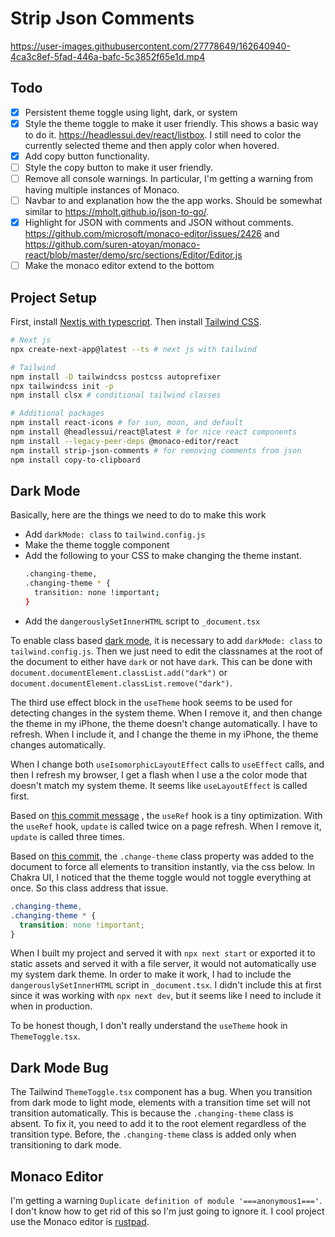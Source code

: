 # Strip Json Comments

https://user-images.githubusercontent.com/27778649/162640940-4ca3c8ef-5fad-446a-bafc-5c3852f65e1d.mp4

## Todo

- [x] Persistent theme toggle using light, dark, or system
- [x] Style the theme toggle to make it user friendly. This shows a basic way to do it. https://headlessui.dev/react/listbox. I still need to color the currently selected theme and then apply color when hovered.
- [x] Add copy button functionality.
- [ ] Style the copy button to make it user friendly.
- [ ] Remove all console warnings. In particular, I'm getting a warning from having multiple instances of Monaco.
- [ ] Navbar to and explanation how the the app works.
      Should be somewhat similar to https://mholt.github.io/json-to-go/.
- [x] Highlight for JSON with comments and JSON without comments. https://github.com/microsoft/monaco-editor/issues/2426 and https://github.com/suren-atoyan/monaco-react/blob/master/demo/src/sections/Editor/Editor.js
- [ ] Make the monaco editor extend to the bottom

## Project Setup

First, install [Nextjs with typescript](https://nextjs.org/docs/basic-features/typescript).
Then install [Tailwind CSS](https://tailwindcss.com/docs/guides/nextjs).

```bash
# Next js
npx create-next-app@latest --ts # next js with tailwind

# Tailwind
npm install -D tailwindcss postcss autoprefixer
npx tailwindcss init -p
npm install clsx # conditional tailwind classes

# Additional packages
npm install react-icons # for sun, moon, and default
npm install @headlessui/react@latest # for nice react components
npm install --legacy-peer-deps @monaco-editor/react
npm install strip-json-comments # for removing comments from json
npm install copy-to-clipboard
```

## Dark Mode

Basically, here are the things we need to do to make this work

- Add `darkMode: class` to `tailwind.config.js`
- Make the theme toggle component
- Add the following to your CSS to make changing the theme instant.
  ```bash
  .changing-theme,
  .changing-theme * {
    transition: none !important;
  }
  ```
- Add the `dangerouslySetInnerHTML` script to `_document.tsx`

To enable class based [dark mode](https://javascript.plainenglish.io/how-to-create-light-and-dark-mode-toggle-in-next-js-with-tailwind-61e67518fd2d), it is necessary to add `darkMode: class`
to `tailwind.config.js`.
Then we just need to edit the classnames at the root of the document to either have `dark` or not have `dark`.
This can be done with
`document.documentElement.classList.add("dark")` or `document.documentElement.classList.remove("dark")`.

The third use effect block in the `useTheme` hook seems to be used for detecting changes in the system theme.
When I remove it, and then change the theme in my iPhone, the theme doesn't change automatically.
I have to refresh.
When I include it, and I change the theme in my iPhone, the theme changes automatically.

When I change both `useIsomorphicLayoutEffect` calls to `useEffect` calls,
and then I refresh my browser, I get a flash when I use a the color mode that doesn't match my system theme.
It seems like `useLayoutEffect` is called first.

Based on [this commit message](https://github.com/tailwindlabs/tailwindcss.com/commit/17a1257b92885c7793eea99b829be8ab5b3fb686)
, the `useRef` hook is a tiny optimization.
With the `useRef` hook, `update` is called twice on a page refresh.
When I remove it, `update` is called three times.

Based on [this commit](https://github.com/tailwindlabs/tailwindcss.com/commit/8b359ade3d87e2f0d840523a3204169af2788644),
the `.change-theme` class property was added to the document to force
all elements to transition instantly, via the css below.
In Chakra UI, I noticed that the theme toggle would not toggle everything at once.
So this class address that issue.

```css
.changing-theme,
.changing-theme * {
  transition: none !important;
}
```

When I built my project and served it with `npx next start` or exported it to static assets and served it with a file server, it would not automatically use
my system dark theme.
In order to make it work, I had to include the `dangerouslySetInnerHTML` script
in `_document.tsx`.
I didn't include this at first since it was working with `npx next dev`,
but it seems like I need to include it when in production.

To be honest though, I don't really understand the `useTheme` hook in `ThemeToggle.tsx`.

## Dark Mode Bug

The Tailwind `ThemeToggle.tsx` component has a bug.
When you transition from dark mode to light mode,
elements with a transition time set will not transition automatically.
This is because the `.changing-theme` class is absent.
To fix it, you need to add it to the root element regardless of the transition type.
Before, the `.changing-theme` class is added only when transitioning to dark mode.

## Monaco Editor

I'm getting a warning `Duplicate definition of module '===anonymous1==='`.
I don't know how to get rid of this so I'm just going to ignore it.
I cool project use the Monaco editor is [rustpad](https://rustpad.io/#onRuYY).
